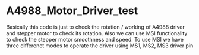 # A4988_Motor_Driver_test
Basically this code is just to check the rotation / working of A4988 driver and stepper motor to check its rotation.
Also we can use MSI functionality to check the stepper motor smoothness and speed.
To use MSI we have three differenet modes to operate the driver using MS1, MS2, MS3 driver pin
